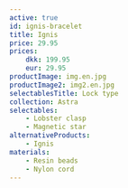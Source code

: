 ```yaml
---
active: true
id: ignis-bracelet
title: Ignis
price: 29.95
prices:
    dkk: 199.95
    eur: 29.95
productImage: img.en.jpg
productImage2: img2.en.jpg
selectablesTitle: Lock type
collection: Astra
selectables:
    - Lobster clasp
    - Magnetic star
alternativeProducts:
    - Ignis
materials:
    - Resin beads
    - Nylon cord
---
```


